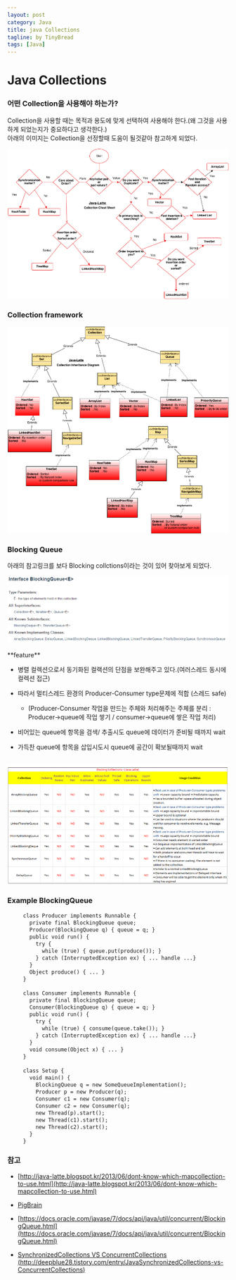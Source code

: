 ```yaml
---
layout: post
category: Java
title: java Collections
tagline: by TinyBread
tags: [Java]
---
```



<!--more-->

  
# Java Collections

### 어떤 Collection을 사용해야 하는가?

Collection을 사용할 때는 목적과 용도에 맞게 선택하여 사용해야 한다.(왜 그것을 사용하게 되었는지가 중요하다고 생각한다.)<br>
아래의 이미지는 Collection을 선정할때 도움이 될것같아 참고하게 되었다.

<img src="/assets/themes/Snail/img/Java/JavaCollection/whichDiagrom.png" alt="">
<br> 

### Collection framework       
<img src="/assets/themes/Snail/img/Java/JavaCollection/hierarchy.png" alt="">
<br> 

### Blocking Queue
아래의 참고링크를 보다 Blocking collctions이라는 것이 있어 찾아보게 되었다.

<img src="/assets/themes/Snail/img/Java/JavaCollection/blockingQueueAPI.PNG" alt="">
  
<br>
<br>
**feature**

* 병렬 컬렉션으로서 동기화된 컬랙션의 단점을 보완해주고 있다.(여러스레드 동시에 컬렉션 접근)
* 따라서 멀티스레드 환경의 Producer-Consumer type문제에 적합 (스레드 safe)

	* (Producer-Consumer 작업을 만드는 주체와 처리해주는 주체를 분리 : Producer->queue에 작업 쌓기 / consumer->queue에 쌓은 작업 처리)
	
* 비어있는 queue에 항목을 검색/ 추출시도 queue에 데이터가 준비될 때까지 wait
* 가득찬 queue에 항목을 삽입시도시 queue에 공간이 확보될때까지 wait
<br><br>

<img src="/assets/themes/Snail/img/Java/JavaCollection/blockingQueue.PNG" alt="">
  

### Example BlockingQueue


		
		 class Producer implements Runnable {
		   private final BlockingQueue queue;
		   Producer(BlockingQueue q) { queue = q; }
		   public void run() {
		     try {
		       while (true) { queue.put(produce()); }
		     } catch (InterruptedException ex) { ... handle ...}
		   }
		   Object produce() { ... }
		 }
		
		 class Consumer implements Runnable {
		   private final BlockingQueue queue;
		   Consumer(BlockingQueue q) { queue = q; }
		   public void run() {
		     try {
		       while (true) { consume(queue.take()); }
		     } catch (InterruptedException ex) { ... handle ...}
		   }
		   void consume(Object x) { ... }
		 }
		
		 class Setup {
		   void main() {
		     BlockingQueue q = new SomeQueueImplementation();
		     Producer p = new Producer(q);
		     Consumer c1 = new Consumer(q);
		     Consumer c2 = new Consumer(q);
		     new Thread(p).start();
		     new Thread(c1).start();
		     new Thread(c2).start();
		   }
		 }




### 참고
- [http://java-latte.blogspot.kr/2013/06/dont-know-which-mapcollection-to-use.html](http://java-latte.blogspot.kr/2013/06/dont-know-which-mapcollection-to-use.html)

- [PigBrain](http://pigbrain.github.io)
- [https://docs.oracle.com/javase/7/docs/api/java/util/concurrent/BlockingQueue.html](https://docs.oracle.com/javase/7/docs/api/java/util/concurrent/BlockingQueue.html)

- [SynchronizedCollections VS ConcurrentCollections  (http://deepblue28.tistory.com/entry/JavaSynchronizedCollections-vs-ConcurrentCollections)](http://deepblue28.tistory.com/entry/Java-SynchronizedCollections-vs-ConcurrentCollections)

<br>  

